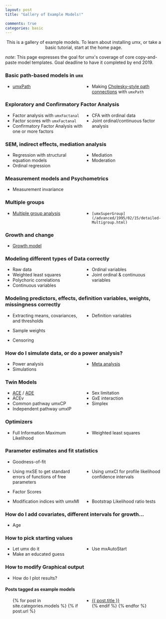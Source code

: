 ```yaml
---
layout: post
title: "Gallery of Example Models!"

comments: true
categories: basic
---
```


<style type="text/css">
	ul {
	  -webkit-columns: 3 150px;
	  -moz-columns: 3 150px;
	  columns: 3 150px;
	  -webkit-column-gap: 2em;
	  -moz-column-gap: 2em;
	  column-gap: 2em;
	}
</style>


<a  name="top"></a>

<p style="text-align: center;">This is a gallery of example models. To learn about installing umx, or take a basic tutorial, start at the home page.</p>


*note*: This page expresses the goal for umx's coverage of core copy-and-paste model templates. Goal deadline to have it completed by end 2019.

### Basic path-based models in `umx`
* [umxPath](/advanced/1995/11/20/detailed-umxPath.html)
* Making [Cholesky-style path connections](/models/twin/1980/06/15/twin-Cholesky.html) with `umxPath`

### Exploratory and Confirmatory Factor Analysis
* Factor analysis with `umxFactanal`
* Factor scores with `umxFactanal`
* Confirmatory Factor Analysis with one or more factors
* CFA with ordinal data
* Joint ordinal/continuous factor analysis

### SEM, indirect effects, mediation analysis
* Regression with structural equation models
* Ordinal regression
* Mediation
* Moderation

### Measurement models and Psychometrics
<!-- * Item response theory -->
<!-- * Item factor analysis -->
* Measurement invariance
<!-- * Differential item functioning -->
<!-- * Test equating -->

### Multiple groups
* [Multiple group analysis](/advanced/1995/02/15/detailed-Multigroup.html)
* `[umxSuperGroup](/advanced/1995/02/15/detailed-Multigroup.html)`

### Growth and change
* [Growth model](https://tbates.github.io/models/1970/08/13/models-growth_curve.html)
<!-- * Latent growth model -->
<!-- * Latent growth mixture model -->
<!-- * Regime switching model -->
<!-- * Independent mixture model -->
<!-- * Growth Mixture model -->
<!-- * Factor mixture model -->
<!-- * Dynamical systems analysis -->
<!-- * Latent differential equations -->

<!--
### Multilevel SEM
* Multilevel regression models
* Multilevel factor models
* Multilevel structural equation models
* Multilevel mediation models Moderation
* Mediated moderation models
* Product of latent variables

### Latent classes
* Latent class analysis
* Latent profile analysis
* Latent transition analysis
* Latent factor regression
* State space models
* Single-subject models
* Multi-subject models
* Hidden Markov models
* Network models
-->

### Modeling different types of Data correctly
* Raw data
* Weighted least squares
* Polychoric correlations
* Continuous variables
* Ordinal variables
* Joint ordinal & continuous variables

### Modeling predictors, effects, definition variables, weights, missingness correctly
* Extracting means, covariances, and thresholds
* Definition variables
<!-- * Fixed & random effects -->
* Sample weights
<!-- * Missing data -->
<!-- * Missing at random -->
<!-- * Non-ignorable missingness -->
* Censoring

### How do I simulate data, or do a power analysis?
* Power analysis
* Simulations
* [Meta analysis](https://cran.r-project.org/web/packages/metaSEM/vignettes/Examples.html)

### Twin Models
* [ACE](/models/twin/1980/06/10/twin-umxACE.html) / [ADE](/models/twin/1980/06/10/twin-umxACE.html) 
* ACEv
* Common pathway umxCP
* Independent pathway umxIP
* Sex limitation
* GxE interaction
* Simplex
<!-- * Direction of causation -->
<!-- * Two-stage Twin family models -->
<!-- * Assortative mating models -->
<!-- * Niche selection -->
<!-- * Extended pedigree models -->

<!-- ### GREML and genomic SEM -->
<!-- * Molecular genetic variance component analysis -->
<!-- * Genomic Relatedness Matrix -->
<!-- * Restricted Maximum Likelihood -->
<!-- * Genetic Association analysis -->
<!-- * More advanced powers -->

### Optimizers
* Full Information Maximum Likelihood
* Weighted least squares

### Parameter estimates and fit statistics
* Goodness-of-fit
<!-- * Getting chi-squared statistics with mxRefModels -->
* Using mxSE to get standard errors of functions of free parameters
* Using umxCI for profile likelihood confidence intervals
<!-- * Robust Standard Errors -->
* Factor Scores
<!-- * Jack-knifing -->
<!-- * Cross-validation -->
* Modification indices with umxMI
* Bootstrap Likelihood ratio tests

### How do I add covariates, different intervals for growth...
* Age
<!-- * Variable ages or assessment intervals for all participants -->
<!-- * Data harmonization -->

### How to pick starting values
 * Let umx do it
 * Make an educated guess
 * Use mxAutoStart

### How to modify Graphical output
  * How do I plot results?


#### Posts tagged as example models

<ul>
  {% for post in site.categories.models %}
	{% if post.url %}
  <li><a href="{{ post.url }}">{{ post.title }}</a></li>
	{% endif %}
  {% endfor %}
</ul>
